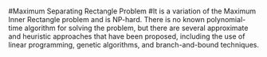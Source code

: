 # 
#Maximum Separating Rectangle Problem
#It is a variation of the Maximum Inner Rectangle problem and is NP-hard. There is no known polynomial-time algorithm for solving the problem, but there are several approximate and heuristic approaches that have been proposed, including the use of linear programming, genetic algorithms, and branch-and-bound techniques.
